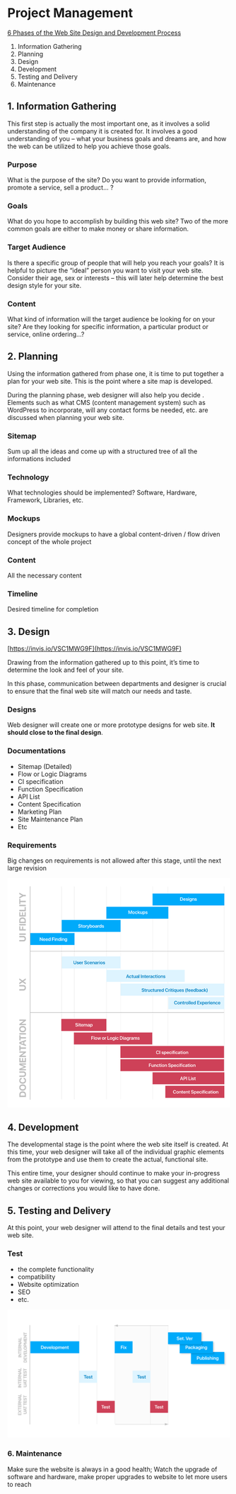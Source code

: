 # Project Management

[6 Phases of the Web Site Design and Development Process](http://www.idesignstudios.com/blog/web-design/phases-web-design-development-process/#.WTVxOxOGPfY)
1. Information Gathering
2. Planning
3. Design
4. Development
5. Testing and Delivery
6. Maintenance


## 1.  Information Gathering

This first step is actually the most important one, as it involves a solid understanding of the company it is created for. It involves a good understanding of you – what your business goals and dreams are, and how the web can be utilized to help you achieve those goals.

### Purpose
What is the purpose of the site? Do you want to provide information, promote a service, sell a product… ?
### Goals
What do you hope to accomplish by building this web site? Two of the more common goals are either to make money or share information.
### Target Audience
Is there a specific group of people that will help you reach your goals? It is helpful to picture the “ideal” person you want to visit your web site. Consider their age, sex or interests – this will later help determine the best design style for your site.
### Content
What kind of information will the target audience be looking for on your site? Are they looking for specific information, a particular product or service, online ordering…?


## 2. Planning
Using the information gathered from phase one, it is time to put together a plan for your web site. This is the point where a site map is developed.

During the planning phase, web designer will also help you decide . Elements such as what CMS (content management system) such as WordPress to incorporate, will any contact forms be needed, etc. are discussed when planning your web site.

### Sitemap
Sum up all the ideas and come up with a structured tree of all the informations included

### Technology
What technologies should be implemented? Software, Hardware, Framework, Libraries, etc.

### Mockups
Designers provide mockups to have a global content-driven / flow driven concept of the whole project

### Content
All the necessary content

### Timeline
Desired timeline for completion

## 3. Design

[https://invis.io/VSC1MWG9F](https://invis.io/VSC1MWG9F)

Drawing from the information gathered up to this point, it’s time to determine the look and feel of your site.

In this phase, communication between departments and designer is crucial to ensure that the final web site will match our needs and taste.

### Designs
Web designer will create one or more prototype designs for web site. **It should close to the final design**. 

### Documentations
* Sitemap (Detailed)
* Flow or Logic Diagrams
* CI specification
* Function Specification
* API List
* Content Specification
* Marketing Plan
* Site Maintenance Plan
* Etc

### Requirements
Big changes on requirements is not allowed after this stage, until the next large revision

![ux_1](https://github.com/helisz/dict/blob/master/_asserts/images/ux1.png)

## 4. Development

The developmental stage is the point where the web site itself is created. At this time, your web designer will take all of the individual graphic elements from the prototype and use them to create the actual, functional site.

This entire time, your designer should continue to make your in-progress web site available to you for viewing, so that you can suggest any additional changes or corrections you would like to have done.

## 5. Testing and Delivery

At this point, your web designer will attend to the final details and test your web site. 

### Test
* the complete functionality 
* compatibility
* Website optimization
* SEO
* etc.

![ux_2](https://github.com/helisz/dict/blob/master/_asserts/images/ux2.png)

### 6. Maintenance

Make sure the website is always in a good health; Watch the upgrade of software and hardware, make proper upgrades to website to let more users to reach


